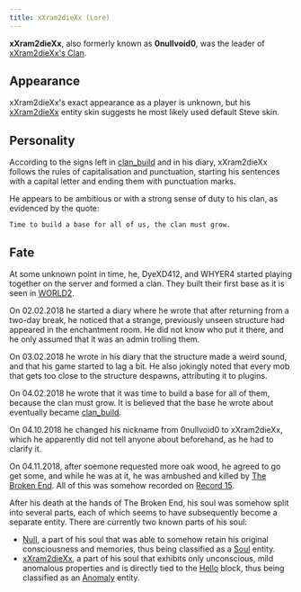 ```yaml
---
title: xXram2dieXx (Lore)
---
```


**xXram2dieXx**, also formerly known as **0nullvoid0**, was the leader
of [xXram2dieXx's Clan](/wiki/lore#xxram2diexxs-clan).

## Appearance

xXram2dieXx's exact appearance as a player is unknown, but his
[xXram2dieXx](/wiki/entities/xxram2diexx) entity skin suggests he most
likely used default Steve skin.

## Personality

According to the signs left in [clan_build](/wiki/structures/clan-build) and
in his diary, xXram2dieXx follows the rules of capitalisation and
punctuation, starting his sentences with a capital letter and ending
them with punctuation marks.

He appears to be ambitious or with a strong sense of duty to his clan,
as evidenced by the quote:

`Time to build a base for all of us, the clan must grow.`

## Fate

At some unknown point in time, he, DyeXD412, and WHYER4 started playing
together on the server and formed a clan. They built their first base as
it is seen in [WORLD2](/wiki/lore/world2).

On 02.02.2018 he started a diary where he wrote that after returning
from a two-day break, he noticed that a strange, previously unseen
structure had appeared in the enchantment room. He did not know who put
it there, and he only assumed that it was an admin trolling them.

On 03.02.2018 he wrote in his diary that the structure made a weird
sound, and that his game started to lag a bit. He also jokingly noted
that every mob that gets too close to the structure despawns,
attributing it to plugins.

On 04.02.2018 he wrote that it was time to build a base for all of them,
because the clan must grow. It is believed that the base he wrote about
eventually became [clan_build](/wiki/structures/clan-build).

On 04.10.2018 he changed his nickname from 0nullvoid0 to xXram2dieXx,
which he apparently did not tell anyone about beforehand, as he had to
clarify it.

On 04.11.2018, after soemone requested more oak wood, he agreed to go
get some, and while he was at it, he was ambushed and killed by [The Broken End](/wiki/entities/tbe). All of this was somehow recorded
on [Record 15](/wiki/items#record-15).

After his death at the hands of The Broken End, his soul was somehow
split into several parts, each of which seems to have subsequently
become a separate entity. There are currently two known parts of his
soul:

  - [Null](/wiki/entities/null), a part of his soul that was able to somehow
    retain his original consciousness and memories, thus being
    classified as a [Soul](/wiki/entities#souls) entity.
  - [xXram2dieXx](/wiki/entities/xxram2diexx), a part of his soul that
    exhibits only unconscious, mild anomalous properties and is directly
    tied to the [Hello](/wiki/items#hello) block, thus being
    classified as an [Anomaly](/wiki/entities#anomalies) entity.
